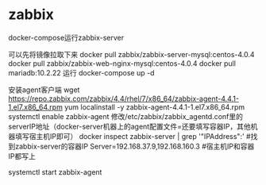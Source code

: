 # zabbix
docker-compose运行zabbix-server

可以先将镜像拉取下来
docker pull zabbix/zabbix-server-mysql:centos-4.0.4
docker pull zabbix/zabbix-web-nginx-mysql:centos-4.0.4
docker pull mariadb:10.2.22
运行
docker-compose up -d
 
安装agent客户端
wget https://repo.zabbix.com/zabbix/4.4/rhel/7/x86_64/zabbix-agent-4.4.1-1.el7.x86_64.rpm
yum localinstall -y zabbix-agent-4.4.1-1.el7.x86_64.rpm
systemctl enable zabbix-agent
修改/etc/zabbix/zabbix_agentd.conf里的serverIP地址（docker-server机器上的agent配置文件=还要填写容器IP，其他机器填写宿主机IP即可）
docker inspect zabbix-server | grep '"IPAddress":'  #找到zabbix-server的容器IP
Server=192.168.37.9,192.168.160.3  #宿主机IP和容器IP都写上
 
systemctl start zabbix-agent

